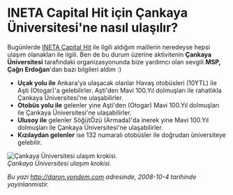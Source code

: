 # INETA Capital Hit için Çankaya Üniversitesi'ne nasıl ulaşılır? 

Bugünlerde [INETA Capital
Hit](http://daron.yondem.com/tr/post/e7784945-391f-4e80-af92-2e8499d13592)
ile ilgili aldığım maillerin neredeyse hepsi ulaşım olanakları ile
ilgili. Ben de bu durum üzerine aktivitenin **Çankaya Üniversitesi**
tarafındaki organizasyonunda bize yardımcı olan sevgili **MSP, Çağrı
Erdoğan**'dan bazı bilgileri aldım :)

-   **Uçak yolu ile** Ankara'ya ulaşacak olanlar Havaş otobüsleri
    (10YTL) ile Aşti (Otogar)'a gelebilirler. Aşti'den Mavi 100.Yıl
    dolmuşları ile rahatlıkla Çankaya Üniversitesi'ne ulaşabilirler.
-   **Otobüs yolu ile** gelenler yine Aşti'den (Otogar) Mavi 100.Yıl
    dolmuşları ile Çankaya Üniversitesi'ne ulaşabilirler.
-   **Ulusoy ile** gelenler SöğütÖzü (Armada)'da inerek yine Mavi
    100.Yıl dolmuşları ile Çankaya Üniversitesi'ne ulaşabilirler.
-   **Kızılaydan gelenler** ise 132 numaralı otobüsler ile doğrudan
    üniversiteye gelebilir.

![Çankaya Üniversitesi ulaşım
krokisi.](media/INETA_Capital_Hit_icin_Cankaya_Universitesi_ne_nasil_ulasilir/03102008_1.jpg)\
*Çankaya Üniversitesi ulaşım krokisi.*


*Bu yazi http://daron.yondem.com adresinde, 2008-10-4 tarihinde yayinlanmistir.*